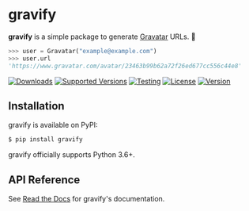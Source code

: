 # gravify

**gravify** is a simple package to generate
[Gravatar](https://en.gravatar.com/) URLs. :link:

```py
>>> user = Gravatar("example@example.com")
>>> user.url
'https://www.gravatar.com/avatar/23463b99b62a72f26ed677cc556c44e8'
```

[![Downloads](https://pepy.tech/badge/gravify)](https://pepy.tech/project/gravify)
[![Supported Versions](https://img.shields.io/pypi/pyversions/gravify.svg)](https://pypi.org/project/gravify)
[![Testing](https://img.shields.io/github/workflow/status/bsoyka/gravify/Python%20package?label=tests)](https://github.com/bsoyka/gravify/actions?query=workflow%3A%22Python+package%22)
[![License](https://img.shields.io/pypi/l/gravify)](https://github.com/bsoyka/gravify/blob/master/LICENSE)
[![Version](https://img.shields.io/pypi/v/gravify?label=latest)](https://pypi.org/project/gravify)

## Installation

gravify is available on PyPI:

```sh
$ pip install gravify
```

gravify officially supports Python 3.6+.

## API Reference
See [Read the Docs](https://gravify.readthedocs.io/) for gravify's documentation.
